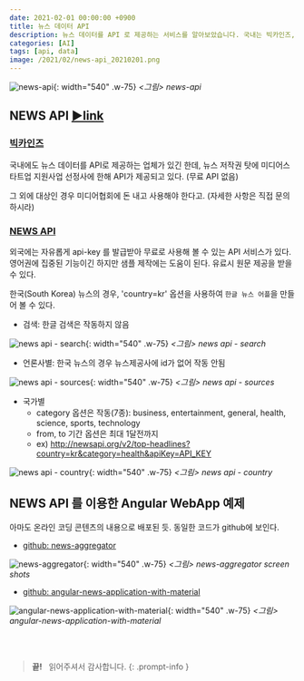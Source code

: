 ```yaml
---
date: 2021-02-01 00:00:00 +0900
title: 뉴스 데이터 API
description: 뉴스 데이터를 API 로 제공하는 서비스를 알아보았습니다. 국내는 빅카인즈, 영어권에 NEWS API 가 있습니다. 국내의 경우 연구과제용으로 쓰지 못합니다.
categories: [AI]
tags: [api, data]
image: /2021/02/news-api_20210201.png
---
```


![news-api](/2021/02/news-api_20210201.png){: width="540" .w-75}
_&lt;그림&gt; news-api_

## NEWS API [&#9658;link](https://newsapi.org/)

### [빅카인즈](https://www.bigkinds.or.kr/)

국내에도 뉴스 데이터를 API로 제공하는 업체가 있긴 한데, 뉴스 저작권 탓에 미디어스타트업 지원사업 선정사에 한해 API가 제공되고 있다. (무료 API 없음)

그 외에 대상인 경우 미디어협회에 돈 내고 사용해야 한다고. (자세한 사항은 직접 문의하시라)

### [NEWS API](https://newsapi.org/)

외국에는 자유롭게 api-key 를 발급받아 무료로 사용해 볼 수 있는 API 서비스가 있다. 영어권에 집중된 기능이긴 하지만 샘플 제작에는 도움이 된다. 유료시 원문 제공을 받을 수 있다.

한국(South Korea) 뉴스의 경우, 'country=kr' 옵션을 사용하여 `한글 뉴스 어플`을 만들어 볼 수 있다.

- 검색: 한글 검색은 작동하지 않음<br>

![news api - search](/2021/02/news-api-search-with-terms_20210201.png){: width="540" .w-75}
_&lt;그림&gt; news api - search_

- 언론사별: 한국 뉴스의 경우 뉴스제공사에 id가 없어 작동 안됨<br>

![news api - sources](/2021/02/news-api-sources_20210201.png){: width="540" .w-75}
_&lt;그림&gt; news api - sources_

- 국가별
  - category 옵션은 작동(7종): business, entertainment, general, health, science, sports, technology
  - from, to 기간 옵션은 최대 1달전까지
  - ex) http://newsapi.org/v2/top-headlines?country=kr&category=health&apiKey=API_KEY    

![news api - country](/2021/02/news-api-country_20210201.png){: width="540" .w-75}
_&lt;그림&gt; news api - country_

## NEWS API 를 이용한 Angular WebApp 예제

아마도 온라인 코딩 콘텐츠의 내용으로 배포된 듯. 동일한 코드가 github에 보인다.

- [github: news-aggregator](https://github.com/SteveEvrard/news-aggregator)

![news-aggregator](https://miro.medium.com/max/1400/1*bOxBX0VVGe_mgOYXkMkGWA.png){: width="540" .w-75}
_&lt;그림&gt; news-aggregator screen shots_

- [github: angular-news-application-with-material](https://github.com/rachidsakara/angular-news-application-with-material)

![angular-news-application-with-material](https://github.com/rachidsakara/angular-news-application-with-material/raw/master/screenshots/overview.PNG?raw=true){: width="540" .w-75}
_&lt;그림&gt; angular-news-application-with-material_

&nbsp; <br />
&nbsp; <br />

> **끝!** &nbsp; 읽어주셔서 감사합니다.
{: .prompt-info }
